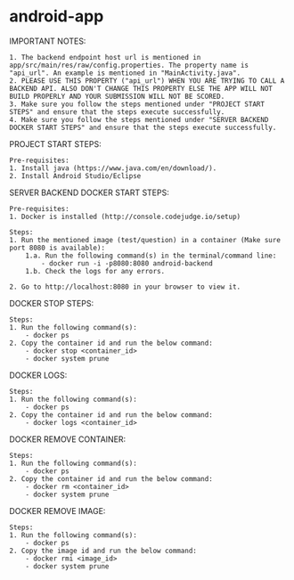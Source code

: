 # android-app

IMPORTANT NOTES:

    1. The backend endpoint host url is mentioned in app/src/main/res/raw/config.properties. The property name is "api_url". An example is mentioned in "MainActivity.java".
    2. PLEASE USE THIS PROPERTY ("api_url") WHEN YOU ARE TRYING TO CALL A BACKEND API. ALSO DON'T CHANGE THIS PROPERTY ELSE THE APP WILL NOT BUILD PROPERLY AND YOUR SUBMISSION WILL NOT BE SCORED.
    3. Make sure you follow the steps mentioned under "PROJECT START STEPS" and ensure that the steps execute successfully.
    4. Make sure you follow the steps mentioned under "SERVER BACKEND DOCKER START STEPS" and ensure that the steps execute successfully.

PROJECT START STEPS:

    Pre-requisites:
    1. Install java (https://www.java.com/en/download/).
    2. Install Android Studio/Eclipse


SERVER BACKEND DOCKER START STEPS:

    Pre-requisites:
    1. Docker is installed (http://console.codejudge.io/setup)

    Steps:
    1. Run the mentioned image (test/question) in a container (Make sure port 8080 is available):
        1.a. Run the following command(s) in the terminal/command line:
            - docker run -i -p8080:8080 android-backend
        1.b. Check the logs for any errors.

    2. Go to http://localhost:8080 in your browser to view it.

DOCKER STOP STEPS:

    Steps:
    1. Run the following command(s):
        - docker ps
    2. Copy the container id and run the below command:
        - docker stop <container_id>
        - docker system prune

DOCKER LOGS:

    Steps:
    1. Run the following command(s):
        - docker ps
    2. Copy the container id and run the below command:
        - docker logs <container_id>

DOCKER REMOVE CONTAINER:

    Steps:
    1. Run the following command(s):
        - docker ps
    2. Copy the container id and run the below command:
        - docker rm <container_id>
        - docker system prune

DOCKER REMOVE IMAGE:

    Steps:
    1. Run the following command(s):
        - docker ps
    2. Copy the image id and run the below command:
        - docker rmi <image_id>
        - docker system prune
